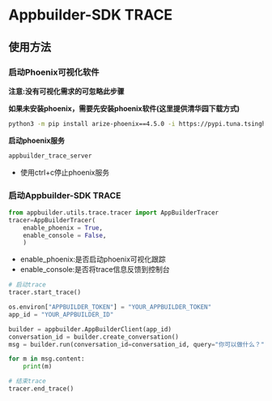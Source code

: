 # Appbuilder-SDK TRACE 

## 使用方法

### 启动Phoenix可视化软件

**注意:没有可视化需求的可忽略此步骤**

**如果未安装phoenix，需要先安装phoenix软件(这里提供清华园下载方式)** 

```bash
python3 -m pip install arize-phoenix==4.5.0 -i https://pypi.tuna.tsinghua.edu.cn/simple
```

**启动phoenix服务**

```bash
appbuilder_trace_server
```

- 使用ctrl+c停止phoenix服务

### 启动Appbuilder-SDK TRACE

```python
from appbuilder.utils.trace.tracer import AppBuilderTracer
tracer=AppBuilderTracer(
    enable_phoenix = True,
    enable_console = False,
    )
```

- enable_phoenix:是否启动phoenix可视化跟踪
- enable_console:是否将trace信息反馈到控制台

```python
# 启动trace 
tracer.start_trace()

os.environ["APPBUILDER_TOKEN"] = "YOUR_APPBUILDER_TOKEN"
app_id = "YOUR_APPBUILDER_ID"

builder = appbuilder.AppBuilderClient(app_id)
conversation_id = builder.create_conversation()
msg = builder.run(conversation_id=conversation_id, query="你可以做什么？",stream=True)

for m in msg.content:
    print(m)

# 结束trace
tracer.end_trace()
```